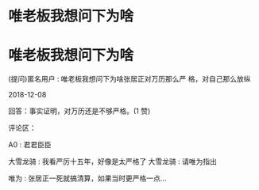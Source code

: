 # 唯老板我想问下为啥

# 唯老板我想问下为啥

(提问)匿名用户 : 唯老板我想问下为啥张居正对万历那么严 格，对自己那么放纵

2018-12-08

回答：事实证明，对万历还是不够严格。(1 赞)

评论区：

A0 : 君君臣臣

大雪龙骑 : 我看严厉十五年，好像是太严格了 大雪龙骑 : 请唯为指出

唯为 : 张居正一死就搞清算，如果当时更严格一点…
